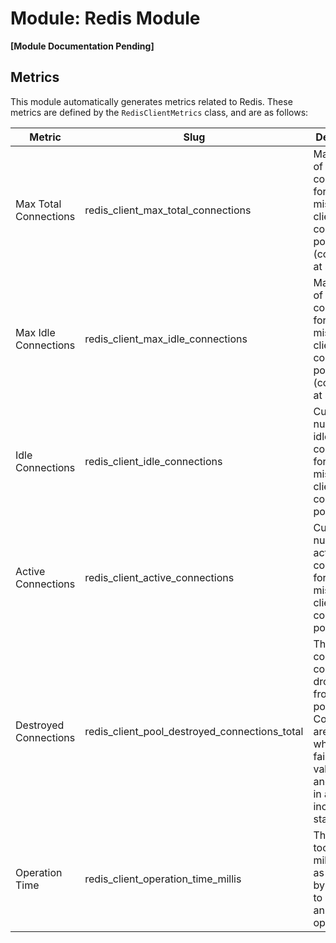 # Module: Redis Module
**[Module Documentation Pending]**

## Metrics
This module automatically generates metrics related to Redis. These metrics are defined by the `RedisClientMetrics` class, and are as follows:

| Metric                | Slug                                          | Description                                                                                                                                    | Labels  | Type                                                                                      |
| --------------------- | --------------------------------------------- |------------------------------------------------------------------------------------------------------------------------------------------------| ------- |-------------------------------------------------------------------------------------------|
| Max Total Connections | redis_client_max_total_connections            | Max number of connections for the misk-redis client connection pool (configured at startup)                                                    |         | [Gauge](https://prometheus.github.io/client_java/io/prometheus/client/Gauge.html)         |
| Max Idle Connections  | redis_client_max_idle_connections             | Max number of idle connections for the misk-redis client connection pool (configured at startup)                                               |         | [Gauge](https://prometheus.github.io/client_java/io/prometheus/client/Gauge.html)         |
| Idle Connections      | redis_client_idle_connections                 | Current number of idle connections for the misk-redis client connection pool                                                                   |         | [Gauge](https://prometheus.github.io/client_java/io/prometheus/client/Gauge.html)         |
| Active Connections    | redis_client_active_connections               | Current number of active connections for the misk-redis client connection pool.                                                                |         | [Gauge](https://prometheus.github.io/client_java/io/prometheus/client/Gauge.html)         |
| Destroyed Connections | redis_client_pool_destroyed_connections_total | The total count of connections dropped from the pool. Connections are dropped when they fail validation, and may be in an inconsistent state.  |         | [Counter](https://prometheus.github.io/client_java/io/prometheus/client/Counter.html)     |
| Operation Time        | redis_client_operation_time_millis            | The time it took in milliseconds, as reported by the client, to complete an operation.                                                         | Command | [Histogram](https://prometheus.github.io/client_java/io/prometheus/client/Histogram.html) |